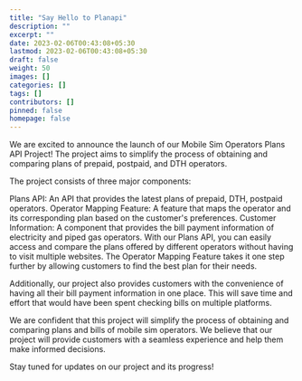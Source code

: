 ```yaml
---
title: "Say Hello to Planapi"
description: ""
excerpt: ""
date: 2023-02-06T00:43:08+05:30
lastmod: 2023-02-06T00:43:08+05:30
draft: false
weight: 50
images: []
categories: []
tags: []
contributors: []
pinned: false
homepage: false
---
```


We are excited to announce the launch of our Mobile Sim Operators Plans API Project! The project aims to simplify the process of obtaining and comparing plans of prepaid, postpaid, and DTH operators.

The project consists of three major components:

Plans API: An API that provides the latest plans of prepaid, DTH, postpaid operators.
Operator Mapping Feature: A feature that maps the operator and its corresponding plan based on the customer's preferences.
Customer Information: A component that provides the bill payment information of electricity and piped gas operators.
With our Plans API, you can easily access and compare the plans offered by different operators without having to visit multiple websites. The Operator Mapping Feature takes it one step further by allowing customers to find the best plan for their needs.

Additionally, our project also provides customers with the convenience of having all their bill payment information in one place. This will save time and effort that would have been spent checking bills on multiple platforms.

We are confident that this project will simplify the process of obtaining and comparing plans and bills of mobile sim operators. We believe that our project will provide customers with a seamless experience and help them make informed decisions.

Stay tuned for updates on our project and its progress!
